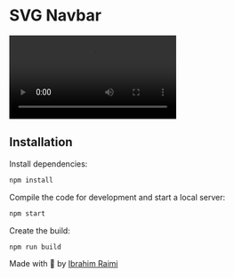 # SVG Navbar

<video controls autoplay>
  <source src="./src/assets/navbar.mp4" type="video/mp4">
</video>

## Installation

Install dependencies:

```sh
npm install
```

Compile the code for development and start a local server:

```sh
npm start
```

Create the build:

```sh
npm run build
```

Made with 💜 by [Ibrahim Raimi](http://ibrahimraimi.vercel.app)

